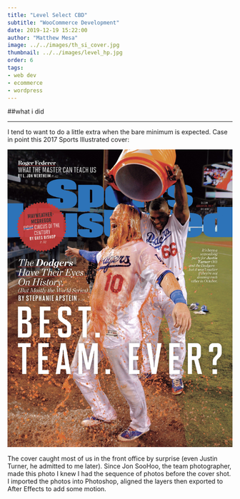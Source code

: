 ```yaml
---
title: "Level Select CBD"
subtitle: "WooCommerce Development"
date: 2019-12-19 15:22:00
author: "Matthew Mesa"
image: ../../images/th_si_cover.jpg
thumbnail: ../../images/level_hp.jpg
order: 6
tags:
- web dev
- ecommerce
- wordpress
---
```


##what i did

***

I tend to want to do a little extra when the bare minimum is expected. Case in point this 2017 Sports Illustrated cover:

![2017 Sports Illustrated cover of Justin Turner and Yasiel Puig (photo by Jon SooHoo)](../../images/si-cover.jpg "2017 Sports Illustrated cover of Justin Turner and Yasiel Puig (photo by Jon SooHoo")

The cover caught most of us in the front office by surprise (even Justin Turner, he admitted to me later). Since Jon SooHoo, the team photographer, made this photo I knew I had the sequence of photos before the cover shot. I imported the photos into Photoshop, aligned the layers then exported to After Effects to add some motion.